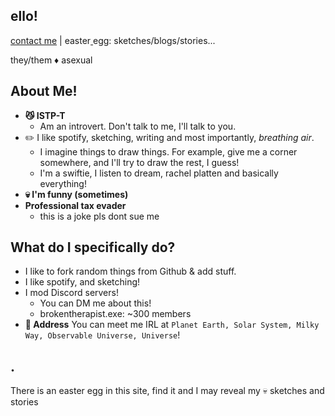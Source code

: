 ## ello!
[contact me](https://github.com/bobbledbobby/bobbledbobby.github.io/new/master#contact-me)
|
easter[ ](https://github.com/bobbledbobby/bobbledbobby.github.io/blob/master/not-an-easteregg.md#easter-egg) egg: sketches/blogs/stories...

they/them ♦ asexual

## About Me!
* **😼 ISTP-T**
  * Am an introvert. Don't talk to me, I'll talk to you.
* ✏️ I like spotify, sketching, writing and most importantly, _breathing air_.
  * I imagine things to draw things. For example, give me a corner somewhere, and I'll try to draw the rest, I guess!
  * I'm a swiftie, I listen to dream, rachel platten and basically everything!
* **💀 I'm funny (sometimes)**
* **Professional tax evader**
  * this is a joke pls dont sue me

## What do I specifically do?
* I like to fork random things from Github & add stuff.
* I like spotify, and sketching!
* I mod Discord servers!
  * You can DM me about this!
  * brokentherapist.exe: ~300 members
* **📨 Address** You can meet me IRL at `Planet Earth, Solar System, Milky Way, Observable Universe, Universe`!

## .

There is an easter egg in this site, find it and I may reveal my 💀 sketches and stories

